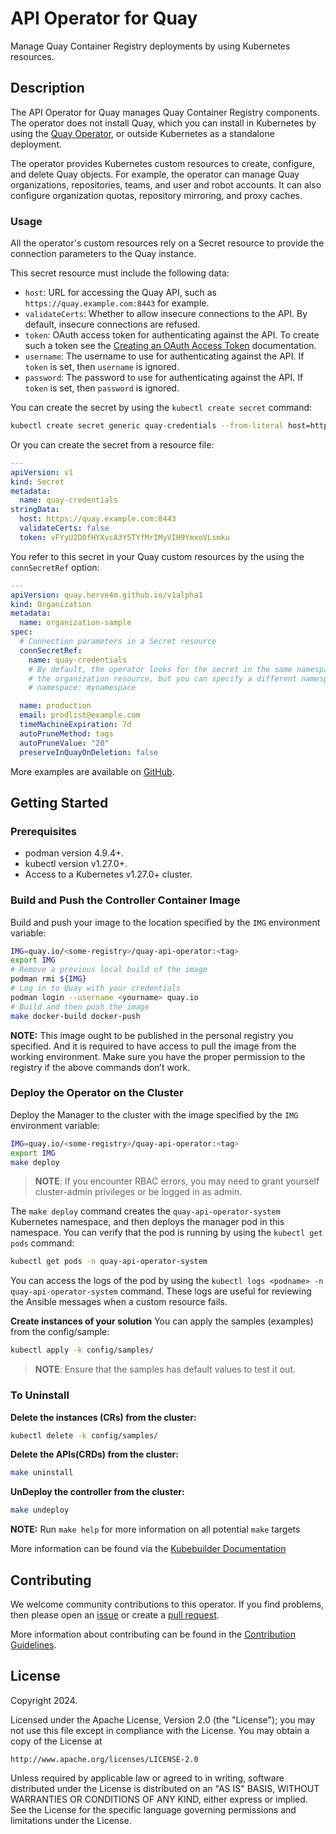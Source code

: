 # API Operator for Quay

Manage Quay Container Registry deployments by using Kubernetes resources.

## Description

The API Operator for Quay manages Quay Container Registry components.
The operator does not install Quay, which you can install in Kubernetes by using the [Quay Operator](https://operatorhub.io/operator/project-quay), or outside Kubernetes as a standalone deployment.

The operator provides Kubernetes custom resources to create, configure, and delete Quay objects.
For example, the operator can manage Quay organizations, repositories, teams, and user and robot accounts.
It can also configure organization quotas, repository mirroring, and proxy caches.

### Usage

All the operator's custom resources rely on a Secret resource to provide the connection parameters to the Quay instance.

This secret resource must include the following data:

* `host`: URL for accessing the Quay API, such as ``https://quay.example.com:8443`` for example.
* `validateCerts`: Whether to allow insecure connections to the API.
  By default, insecure connections are refused.
* `token`: OAuth access token for authenticating against the API.
  To create such a token see the [Creating an OAuth Access Token](https://access.redhat.com/documentation/en-us/red_hat_quay/3/html-single/red_hat_quay_api_guide/index#creating-oauth-access-token) documentation.
* `username`: The username to use for authenticating against the API.
  If `token` is set, then `username` is ignored.
* `password`: The password to use for authenticating against the API.
  If `token` is set, then `password` is ignored.

You can create the secret by using the `kubectl create secret` command:

```sh
kubectl create secret generic quay-credentials --from-literal host=https://quay.example.com:8443 --from-literal validateCerts=false --from-literal token=vFYyU2D0fHYXvcA3Y5TYfMrIMyVIH9YmxoVLsmku
```

Or you can create the secret from a resource file:

```yaml
---
apiVersion: v1
kind: Secret
metadata:
  name: quay-credentials
stringData:
  host: https://quay.example.com:8443
  validateCerts: false
  token: vFYyU2D0fHYXvcA3Y5TYfMrIMyVIH9YmxoVLsmku
```

You refer to this secret in your Quay custom resources by the using the `connSecretRef` option:

```yaml
---
apiVersion: quay.herve4m.github.io/v1alpha1
kind: Organization
metadata:
  name: organization-sample
spec:
  # Connection parameters in a Secret resource
  connSecretRef:
    name: quay-credentials
    # By default, the operator looks for the secret in the same namespace as
    # the organization resource, but you can specify a different namespace.
    # namespace: mynamespace

  name: production
  email: prodlist@example.com
  timeMachineExpiration: 7d
  autoPruneMethod: tags
  autoPruneValue: "20"
  preserveInQuayOnDeletion: false
```

More examples are available on [GitHub](https://github.com/herve4m/quay-api-operator/tree/main/config/samples).


## Getting Started

### Prerequisites

- podman version 4.9.4+.
- kubectl version v1.27.0+.
- Access to a Kubernetes v1.27.0+ cluster.

### Build and Push the Controller Container Image

Build and push your image to the location specified by the `IMG` environment variable:

```sh
IMG=quay.io/<some-registry>/quay-api-operator:<tag>
export IMG
# Remove a previous local build of the image
podman rmi ${IMG}
# Log in to Quay with your credentials
podman login --username <yourname> quay.io
# Build and then push the image
make docker-build docker-push
```

**NOTE:** This image ought to be published in the personal registry you specified.
And it is required to have access to pull the image from the working environment.
Make sure you have the proper permission to the registry if the above commands don’t work.

### Deploy the Operator on the Cluster

Deploy the Manager to the cluster with the image specified by the `IMG` environment variable:

```sh
IMG=quay.io/<some-registry>/quay-api-operator:<tag>
export IMG
make deploy
```

> **NOTE**: If you encounter RBAC errors, you may need to grant yourself cluster-admin privileges or be logged in as admin.

The `make deploy` command creates the `quay-api-operator-system` Kubernetes namespace, and then deploys the manager pod in this namespace.
You can verify that the pod is running by using the `kubectl get pods` command:

```sh
kubectl get pods -n quay-api-operator-system
```

You can access the logs of the pod by using the `kubectl logs <podname> -n quay-api-operator-system` command.
These logs are useful for reviewing the Ansible messages when a custom resource fails.


**Create instances of your solution**
You can apply the samples (examples) from the config/sample:

```sh
kubectl apply -k config/samples/
```

>**NOTE**: Ensure that the samples has default values to test it out.

### To Uninstall
**Delete the instances (CRs) from the cluster:**

```sh
kubectl delete -k config/samples/
```

**Delete the APIs(CRDs) from the cluster:**

```sh
make uninstall
```

**UnDeploy the controller from the cluster:**

```sh
make undeploy
```

**NOTE:** Run `make help` for more information on all potential `make` targets

More information can be found via the [Kubebuilder Documentation](https://book.kubebuilder.io/introduction.html)


## Contributing

We welcome community contributions to this operator.
If you find problems, then please open an [issue](https://github.com/herve4m/quay-api-operator/issues) or create a [pull request](https://github.com/herve4m/quay-api-operator/pulls).

More information about contributing can be found in the [Contribution Guidelines](https://github.com/herve4m/quay-api-operator/blob/main/CONTRIBUTING.md).


## License

Copyright 2024.

Licensed under the Apache License, Version 2.0 (the "License");
you may not use this file except in compliance with the License.
You may obtain a copy of the License at

    http://www.apache.org/licenses/LICENSE-2.0

Unless required by applicable law or agreed to in writing, software
distributed under the License is distributed on an "AS IS" BASIS,
WITHOUT WARRANTIES OR CONDITIONS OF ANY KIND, either express or implied.
See the License for the specific language governing permissions and
limitations under the License.
